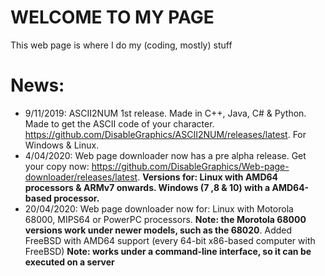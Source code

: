# WELCOME TO MY PAGE
This web page is where I do my (coding, mostly) stuff
# News:
  - 9/11/2019: ASCII2NUM 1st release. Made in C++, Java, C# & Python. Made to get the ASCII code of your character. https://github.com/DisableGraphics/ASCII2NUM/releases/latest. For Windows & Linux.
  - 4/04/2020: Web page downloader now has a pre alpha release. Get your copy now: https://github.com/DisableGraphics/Web-page-downloader/releases/latest. **Versions for: Linux with AMD64 processors & ARMv7 onwards. Windows (7 ,8 & 10) with a AMD64-based processor.**
  - 20/04/2020: Web page downloader now for: Linux with Motorola 68000, MIPS64 or PowerPC processors. **Note: the Morotola 68000 versions work under newer models, such as the 68020**. Added FreeBSD with AMD64 support (every 64-bit x86-based computer with FreeBSD) **Note: works under a command-line interface, so it can be executed on a server** 
